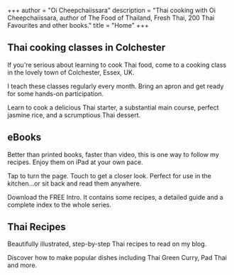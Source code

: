 +++
author = "Oi Cheepchaiissara"
description = "Thai cooking with Oi Cheepchaiissara, author of The Food of Thailand, Fresh Thai, 200 Thai Favourites and other books."
title = "Home"
+++

## Thai cooking classes in Colchester

 If you're serious about learning to cook Thai food, come to a cooking class in the lovely town of Colchester, Essex, UK.

I teach these classes regularly every month. Bring an apron and get ready for some hands-on participation.

Learn to cook a delicious Thai starter, a substantial main course, perfect jasmine rice, and a scrumptious Thai dessert. 

## eBooks

 Better than printed books, faster than video, this is one way to follow my recipes. Enjoy them on iPad at your own pace.

Tap to turn the page. Touch to get a closer look. Perfect for use in the kitchen...or sit back and read them anywhere.

Download the FREE Intro. It contains some recipes, a detailed guide and a complete index to the whole series. 

## Thai Recipes

Beautifully illustrated, step-by-step Thai recipes to read on my blog.

Discover how to make popular dishes including Thai Green Curry, Pad Thai and more.